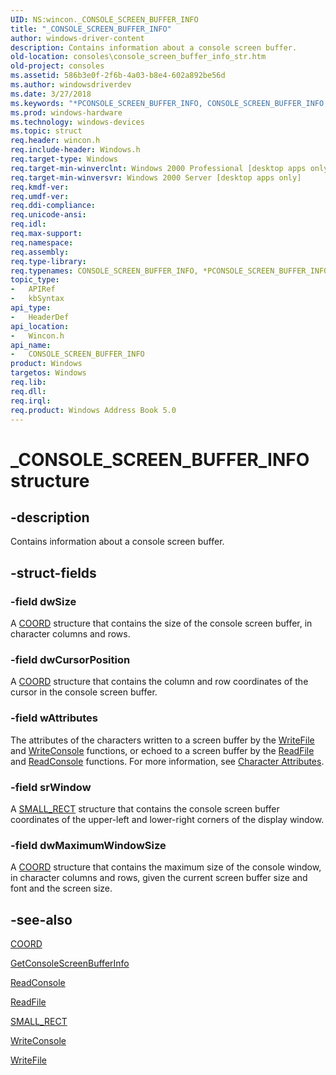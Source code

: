 ```yaml
---
UID: NS:wincon._CONSOLE_SCREEN_BUFFER_INFO
title: "_CONSOLE_SCREEN_BUFFER_INFO"
author: windows-driver-content
description: Contains information about a console screen buffer.
old-location: consoles\console_screen_buffer_info_str.htm
old-project: consoles
ms.assetid: 586b3e0f-2f6b-4a03-b8e4-602a892be56d
ms.author: windowsdriverdev
ms.date: 3/27/2018
ms.keywords: "*PCONSOLE_SCREEN_BUFFER_INFO, CONSOLE_SCREEN_BUFFER_INFO, CONSOLE_SCREEN_BUFFER_INFO structure [Consoles], _CONSOLE_SCREEN_BUFFER_INFO, _win32_console_screen_buffer_info_str, base.console_screen_buffer_info_str, consoles.console_screen_buffer_info_str, wincon/CONSOLE_SCREEN_BUFFER_INFO"
ms.prod: windows-hardware
ms.technology: windows-devices
ms.topic: struct
req.header: wincon.h
req.include-header: Windows.h
req.target-type: Windows
req.target-min-winverclnt: Windows 2000 Professional [desktop apps only]
req.target-min-winversvr: Windows 2000 Server [desktop apps only]
req.kmdf-ver: 
req.umdf-ver: 
req.ddi-compliance: 
req.unicode-ansi: 
req.idl: 
req.max-support: 
req.namespace: 
req.assembly: 
req.type-library: 
req.typenames: CONSOLE_SCREEN_BUFFER_INFO, *PCONSOLE_SCREEN_BUFFER_INFO
topic_type:
-	APIRef
-	kbSyntax
api_type:
-	HeaderDef
api_location:
-	Wincon.h
api_name:
-	CONSOLE_SCREEN_BUFFER_INFO
product: Windows
targetos: Windows
req.lib: 
req.dll: 
req.irql: 
req.product: Windows Address Book 5.0
---
```


# _CONSOLE_SCREEN_BUFFER_INFO structure


## -description


Contains information about a console screen buffer.


## -struct-fields




### -field dwSize

A 
<a href="https://msdn.microsoft.com/d730c46e-ea17-475e-b956-8ee5f4f5c04e">COORD</a> structure that contains the size of the console screen buffer, in character columns and rows.


### -field dwCursorPosition

A 
<a href="https://msdn.microsoft.com/d730c46e-ea17-475e-b956-8ee5f4f5c04e">COORD</a> structure that contains the column and row coordinates of the cursor in the console screen buffer.


### -field wAttributes

The attributes of the characters written to a screen buffer by the 
<a href="https://msdn.microsoft.com/9d6fa723-fe3e-4052-b0b3-2686eee076a7">WriteFile</a> and 
<a href="https://msdn.microsoft.com/1a13d9ef-75a9-49fd-9717-207f18612b59">WriteConsole</a> functions, or echoed to a screen buffer by the 
<a href="https://msdn.microsoft.com/4ad4580d-c002-44a4-a5f6-757e83ed8732">ReadFile</a> and 
<a href="https://msdn.microsoft.com/1aa9ecac-a9b9-4e6d-9206-7a57013de657">ReadConsole</a> functions. For more information, see 
<a href="console_screen_buffers.htm">Character Attributes</a>.


### -field srWindow

A 
<a href="https://msdn.microsoft.com/62639815-c7e9-4ae2-b152-61290f78422b">SMALL_RECT</a> structure that contains the console screen buffer coordinates of the upper-left and lower-right corners of the display window.


### -field dwMaximumWindowSize

A 
<a href="https://msdn.microsoft.com/d730c46e-ea17-475e-b956-8ee5f4f5c04e">COORD</a> structure that contains the maximum size of the console window, in character columns and rows, given the current screen buffer size and font and the screen size.


## -see-also




<a href="https://msdn.microsoft.com/d730c46e-ea17-475e-b956-8ee5f4f5c04e">COORD</a>



<a href="https://msdn.microsoft.com/eafe819e-a99a-4ce1-8898-8860444a31af">GetConsoleScreenBufferInfo</a>



<a href="https://msdn.microsoft.com/1aa9ecac-a9b9-4e6d-9206-7a57013de657">ReadConsole</a>



<a href="https://msdn.microsoft.com/4ad4580d-c002-44a4-a5f6-757e83ed8732">ReadFile</a>



<a href="https://msdn.microsoft.com/62639815-c7e9-4ae2-b152-61290f78422b">SMALL_RECT</a>



<a href="https://msdn.microsoft.com/1a13d9ef-75a9-49fd-9717-207f18612b59">WriteConsole</a>



<a href="https://msdn.microsoft.com/9d6fa723-fe3e-4052-b0b3-2686eee076a7">WriteFile</a>
 

 

